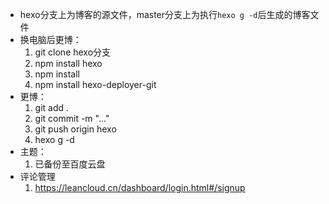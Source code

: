 - hexo分支上为博客的源文件，master分支上为执行`hexo g -d`后生成的博客文件
- 换电脑后更博：
  1. git clone hexo分支
  2. npm install hexo
  3. npm install
  4. npm install hexo-deployer-git
- 更博：
  1. git add .
  2. git commit -m "..."
  3. git push origin hexo
  4. hexo g -d
- 主题：
  1. 已备份至百度云盘
- 评论管理
  1. https://leancloud.cn/dashboard/login.html#/signup